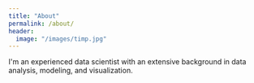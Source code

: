```yaml
---
title: "About"
permalink: /about/
header:
  image: "/images/timp.jpg"
---
```


I'm an experienced data scientist with an extensive background in data analysis, modeling, and visualization.